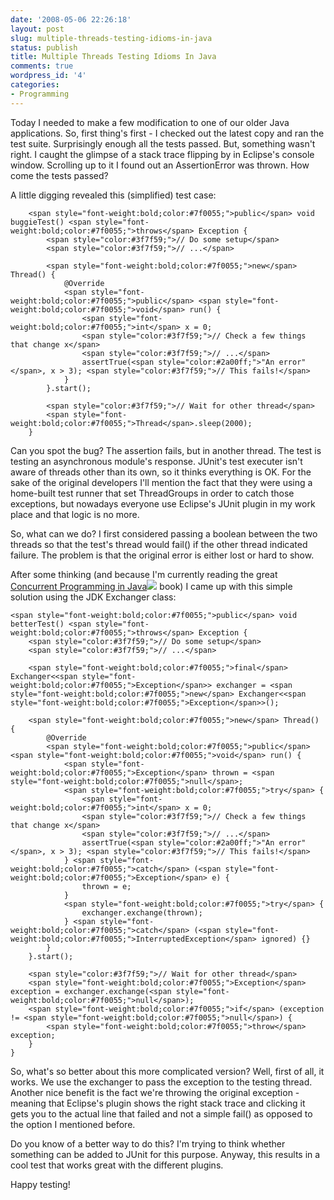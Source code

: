 ```yaml
---
date: '2008-05-06 22:26:18'
layout: post
slug: multiple-threads-testing-idioms-in-java
status: publish
title: Multiple Threads Testing Idioms In Java
comments: true
wordpress_id: '4'
categories:
- Programming
---
```


Today I needed to make a few modification to one of our older Java applications. So, first thing's first - I checked out the latest copy and ran the test suite. Surprisingly enough all the tests passed. But, something wasn't right. I caught the glimpse of a stack trace flipping by in Eclipse's console window. Scrolling up to it I found out an AssertionError was thrown. How come the tests passed?

A little digging revealed this (simplified) test case:

    
        <span style="font-weight:bold;color:#7f0055;">public</span> void buggieTest() <span style="font-weight:bold;color:#7f0055;">throws</span> Exception {
            <span style="color:#3f7f59;">// Do some setup</span>
            <span style="color:#3f7f59;">// ...</span>
    
            <span style="font-weight:bold;color:#7f0055;">new</span> Thread() {
                @Override
                <span style="font-weight:bold;color:#7f0055;">public</span> <span style="font-weight:bold;color:#7f0055;">void</span> run() {
                    <span style="font-weight:bold;color:#7f0055;">int</span> x = 0;
                    <span style="color:#3f7f59;">// Check a few things that change x</span>
                    <span style="color:#3f7f59;">// ...</span>
                    assertTrue(<span style="color:#2a00ff;">"An error"</span>, x > 3); <span style="color:#3f7f59;">// This fails!</span>
                }
            }.start();
    
            <span style="color:#3f7f59;">// Wait for other thread</span>
            <span style="font-weight:bold;color:#7f0055;">Thread</span>.sleep(2000);
        }


Can you spot the bug? The assertion fails, but in another thread. The test is testing an asynchronous module's response. JUnit's test executer isn't aware of threads other than its own, so it thinks everything is OK. For the sake of the original developers I'll mention the fact that they were using a home-built test runner that set ThreadGroups in order to catch those exceptions, but nowadays everyone use Eclipse's JUnit plugin in my work place and that logic is no more.

So, what can we do? I first considered passing a boolean between the two threads so that the test's thread would fail() if the other thread indicated failure. The problem is that the original error is either lost or hard to show.

After some thinking (and because I'm currently reading the great [Concurrent Programming in Java](http://www.amazon.com/gp/product/0201310090?ie=UTF8&tag=thcodu02-20&linkCode=as2&camp=1789&creative=9325&creativeASIN=0201310090)![](http://www.assoc-amazon.com/e/ir?t=thcodu02-20&l=as2&o=1&a=0201310090) book) I came up with this simple solution using the JDK Exchanger class:

    
    <span style="font-weight:bold;color:#7f0055;">public</span> void betterTest() <span style="font-weight:bold;color:#7f0055;">throws</span> Exception {
        <span style="color:#3f7f59;">// Do some setup</span>
        <span style="color:#3f7f59;">// ...</span>
    
        <span style="font-weight:bold;color:#7f0055;">final</span> Exchanger<<span style="font-weight:bold;color:#7f0055;">Exception</span>> exchanger = <span style="font-weight:bold;color:#7f0055;">new</span> Exchanger<<span style="font-weight:bold;color:#7f0055;">Exception</span>>();
    
        <span style="font-weight:bold;color:#7f0055;">new</span> Thread() {
            @Override
            <span style="font-weight:bold;color:#7f0055;">public</span> <span style="font-weight:bold;color:#7f0055;">void</span> run() {
                <span style="font-weight:bold;color:#7f0055;">Exception</span> thrown = <span style="font-weight:bold;color:#7f0055;">null</span>;
                <span style="font-weight:bold;color:#7f0055;">try</span> {
                    <span style="font-weight:bold;color:#7f0055;">int</span> x = 0;
                    <span style="color:#3f7f59;">// Check a few things that change x</span>
                    <span style="color:#3f7f59;">// ...</span>
                    assertTrue(<span style="color:#2a00ff;">"An error"</span>, x > 3); <span style="color:#3f7f59;">// This fails!</span>
                } <span style="font-weight:bold;color:#7f0055;">catch</span> (<span style="font-weight:bold;color:#7f0055;">Exception</span> e) {
                    thrown = e;
                }
                <span style="font-weight:bold;color:#7f0055;">try</span> {
                    exchanger.exchange(thrown);
                } <span style="font-weight:bold;color:#7f0055;">catch</span> (<span style="font-weight:bold;color:#7f0055;">InterruptedException</span> ignored) {}
            }
        }.start();
    
        <span style="color:#3f7f59;">// Wait for other thread</span>
        <span style="font-weight:bold;color:#7f0055;">Exception</span> exception = exchanger.exchange(<span style="font-weight:bold;color:#7f0055;">null</span>);
        <span style="font-weight:bold;color:#7f0055;">if</span> (exception != <span style="font-weight:bold;color:#7f0055;">null</span>) {
            <span style="font-weight:bold;color:#7f0055;">throw</span> exception;
        }
    }


So, what's so better about this more complicated version? Well, first of all, it works. We use the exchanger to pass the exception to the testing thread. Another nice benefit is the fact we're throwing the original exception - meaning that Eclipse's plugin shows the right stack trace and clicking it gets you to the actual line that failed and not a simple fail() as opposed to the option I mentioned before.

Do you know of a better way to do this? I'm trying to think whether something can be added to JUnit for this purpose. Anyway, this results in a cool test that works great with the different plugins.

Happy testing!
